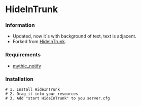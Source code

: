 # HideInTrunk

### Information
- Updated, now it´s with background of text, text is adjacent.
- Forked from [HideInTrunk](https://github.com/EGUltraTM/HideInTrunk).

### Requirements
- [mythic_notify](https://github.com/ProsteMartin/mythic_notify)

### Installation
```
# 1. Install HideInTrunk
# 2. Drag it into your resources
# 3. Add "start HideInTrunk" to you server.cfg
```
